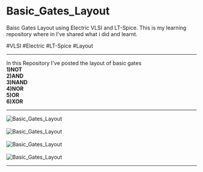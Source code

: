 # Basic_Gates_Layout
Baisc Gates Layout using Electric VLSI and LT-Spice. This is my learning repository where in I've shared what i did and learnt. <br >

#VLSI #Electric #LT-Spice #Layout 
***
In this Repository I've posted the layout of basic gates<br>
**1)NOT<br>
2)AND<br>
3)NAND<br>
4)NOR<br>
5)OR<br>
6)XOR<br>**
***
![Basic_Gates_Layout](./images/im2)<br>
<br>
![Basic_Gates_Layout](./images/im3)<br>
<br>
![Basic_Gates_Layout](./images/im1)<br>
<br>
![Basic_Gates_Layout](./images/im4)<br>
***
